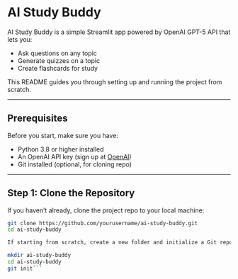 # AI Study Buddy

AI Study Buddy is a simple Streamlit app powered by OpenAI GPT-5 API that lets you:

- Ask questions on any topic  
- Generate quizzes on a topic  
- Create flashcards for study

This README guides you through setting up and running the project from scratch.

---

## Prerequisites

Before you start, make sure you have:

- Python 3.8 or higher installed  
- An OpenAI API key (sign up at [OpenAI](https://platform.openai.com/signup))  
- Git installed (optional, for cloning repo)  

---

## Step 1: Clone the Repository

If you haven’t already, clone the project repo to your local machine:

```bash
git clone https://github.com/yourusername/ai-study-buddy.git
cd ai-study-buddy

If starting from scratch, create a new folder and initialize a Git repo (optional):

mkdir ai-study-buddy
cd ai-study-buddy
git init```

